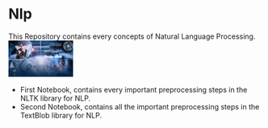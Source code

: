 # Nlp
This Repository contains every concepts of Natural Language Processing.
<img src="assets/nlp1.jpeg" width="128"/>

* First Notebook, contains  every important preprocessing steps in the NLTK library for NLP.
* Second Notebook, contains all the important preprocessing steps in the TextBlob library for NLP.
